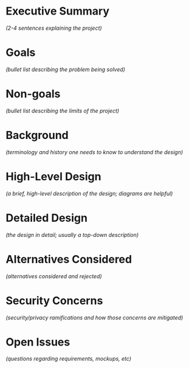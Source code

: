 # Executive Summary
*(2-4 sentences explaining the project)*

# Goals
*(bullet list describing the problem being solved)*

# Non-goals
*(bullet list describing the limits of the project)*

# Background
*(terminology and history one needs to know to understand the design)*

# High-Level Design
*(a brief, high-level description of the design; diagrams are helpful)*

# Detailed Design
*(the design in detail; usually a top-down description)*

# Alternatives Considered
*(alternatives considered and rejected)*

# Security Concerns
*(security/privacy ramifications and how those concerns are mitigated)*

# Open Issues
*(questions regarding requirements, mockups, etc)*
